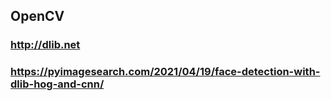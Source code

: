 ## OpenCV
### http://dlib.net
### https://pyimagesearch.com/2021/04/19/face-detection-with-dlib-hog-and-cnn/
